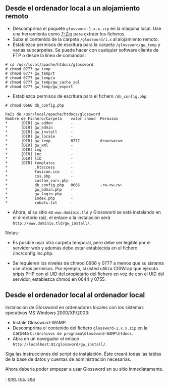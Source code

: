 ## Desde el ordenador local a un alojamiento remoto ##

  * Descomprima el paquete `glossword-1.x.x.zip` en la máquina local. Use una herramienta como [7-Zip](http://7-zip.org/) para extraer los ficheros.
  * Suba el contenido de la carpeta `/glossword/1.x` al alojamiento remoto.
  * Establezca permisos de escritura para la carpeta `/glossword/gw_temp` y varias subcarpetas. Se puede hacer con cualquier software cliente de FTP o desde la línea de comandos:
```
# cd /usr/local/apache/htdocs/glossword 
# chmod 0777 gw_temp
# chmod 0777 gw_temp/t
# chmod 0777 gw_temp/a
# chmod 0777 gw_temp/gw_cache_sql
# chmod 0777 gw_temp/gw_export
```

  * Establezca permisos de escritura para el fichero `/db_config.php`:
```
# chmod 0666 db_config.php
```
```
Raíz de /usr/local/apache/htdocs/glossword
Nombre de Fichero/Carpeta    valor chmod  Permisos
*      [DIR] gw_addon        -
*      [DIR] gw_admin        -
*      [DIR] gw_install      -
*      [DIR] gw_locale       -
*      [DIR] gw_temp         0777         drwxrwxrwx
*      [DIR] gw_xml          -
*      [DIR] img             -
*      [DIR] inc             -
*      [DIR] lib             -
*      [DIR] templates       -
*            .htaccess       -
*            favicon.ico     -
*            css.php         -
*            custom_vars.php -
*            db_config.php   0666         -rw-rw-rw-
*            gw_admin.php    -
*            gw_login.php    -
*            index.php       -
*            robots.txt      -
```

  * Ahora, si su sitio es `www.dominio.tld` y Glossword se está instalando en el directorio raíz, el enlace a la instalación será `http://www.dominio.tld/gw_install/`.

Notas:

  * Es posible usar otra carpeta temporal, pero debe ser legible por el servidor web y además debe estar establecida en el fichero /inc/config.inc.php.

  * Se requieren los niveles de chmod 0666 y 0777 a menos que su sistema use otros permisos. Por ejemplo, si usted utiliza CGIWrap que ejecuta sripts PHP con el UID del propietario del fichero en vez de con el UID del servidor, establezca chmod en 0644 y 0755.


## Desde el ordenador local al ordenador local ##

Instalación de Glossword en ordenadores locales con los sistemas operativos MS Windows 2000/XP/2003:

  * Instale Glossword-WAMP.
  * Descomprima el contenido del fichero `glossword-1.x.x.zip` en la carpeta `C:\Archivos de programa\Glossword-WAMP\htdocs`.
  * Abra en un navegador el enlace `http://localhost:81/glossword/gw_install/`.

Siga las instrucciones del script de instalación. Éste creará todas las tablas de la base de datos y cuentas de administración necesarias.

Ahora debería poder empezar a usar Glossword en su sitio inmediatamente.


: [eng](HowToInstall.md), [rus](Ustanovka.md), [spa](ComoInstalar.md)